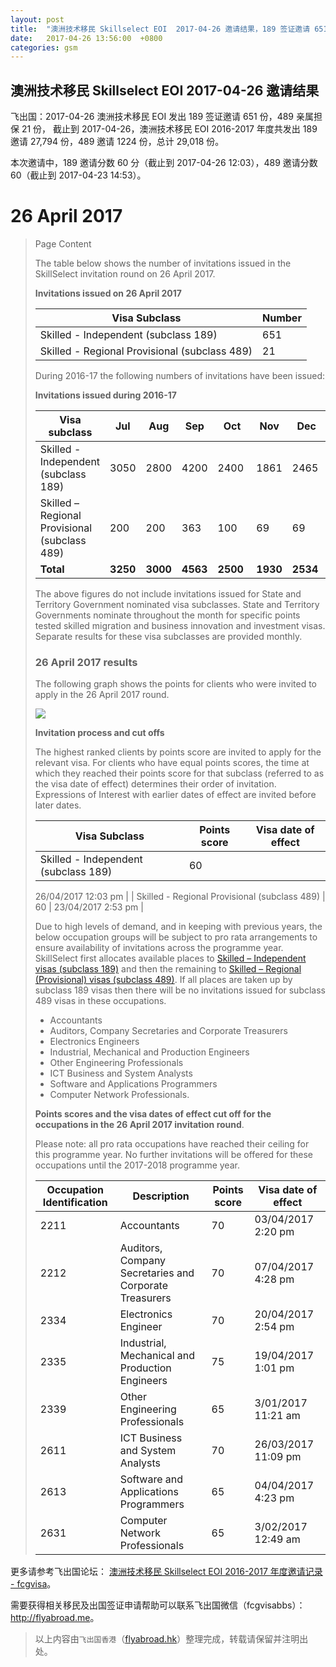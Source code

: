 ```yaml
---
layout: post
title:  "澳洲技术移民 Skillselect EOI  2017-04-26 邀请结果，189 签证邀请 651 份，489 亲属担保 21 份"
date:   2017-04-26 13:56:00  +0800
categories: gsm
---
```


## 澳洲技术移民 Skillselect EOI  2017-04-26 邀请结果

飞出国：2017-04-26 澳洲技术移民 EOI 发出 189 签证邀请 651 份，489 亲属担保 21 份，
截止到 2017-04-26，澳洲技术移民 EOI 2016-2017 年度共发出 189 邀请 27,794 份，489 邀请 1224 份，总计 29,018 份。

本次邀请中，189 邀请分数 60 分（截止到 2017-04-26 12:03），489 邀请分数 60（截止到 2017-04-23 14:53）。

# 26 April 2017
> <!--Page content-->
> Page Content
> 
> ​​​​​​​​​​The table below shows the number of invitations issued in the SkillSelect invitation round on&nbsp;26 April 2017.
> 
> **Invitations issued on&nbsp;26 April 2017**
> 
> | Visa Subclass | Number |
> | --- | --- |
> | Skilled - Independent (subclass 189) | 651 |
> | Skilled - Regional Provisional (subclass 489) | 21 |
> 
> During 2016-17 the following numbers of invitations have been issued:
> 
> **Invitations issued during 2016-17**
> 
> | Visa subclass | Jul | Aug | Sep | Oct | Nov | Dec | Jan | Feb | Mar | Apr | May | June | Total |
> | --- | --- | --- | --- | --- | --- | --- | --- | --- | --- | --- | --- | --- | --- |
> | Skilled - Independent (subclass 189) | 3050 | 2800 | 4200 | 2400&nbsp; | 1861 | 2465&nbsp; | 2016 | 2397 | 5154 | 1451 | 0 | 0 | 27,794 |
> | Skilled – Regional Provisional (subclass 489) | 200 | 200 | 363 | 100 | 69 | 69 | 44 | 55 | 74 | 50 | 0 | 0 | 1224 |
> | **Total** | **3250** | **3000** | **4563** | **2500** | **1930** | **2534** | **2060** | **2452** | **5228** | **1501** | **0** | **0** | **29,018** |
> 
> The above figures do not include invitations issued for State and Territory Government nominated visa subclasses. State and Territory Governments nominate throughout the month for specific points tested skilled migration and business innovation and investment visas. Separate results for these visa subclasses are provided monthly.
> 
> ### 26&nbsp;April 2017 results
> 
> The following graph shows the points for clients who were invited to apply in the&nbsp;26 April 2017 round.
> 
>  ![](https://www.border.gov.au/WorkinginAustralia/PublishingImages/26-april-2017-skillselect.jpg)
> 
> **Invitation process and cut offs**
> 
> The highest ranked clients by points score are invited to apply for the relevant visa. For clients who have equal points scores, the time at which they reached their points score for that subclass (referred to as the visa date of effect) determines their order of invitation. Expressions of Interest with earlier dates of effect are invited before later dates.
> 
> | Visa Subclass | Points score | Visa date of effect |
> | --- | --- | --- |
> | Skilled - Independent (subclass 189) | 60 | 
> 26/04/2017 12:03 pm
>  |
> | Skilled - Regional Provisional (subclass 489) | 60 | 23/04/2017 2:53 pm |
> 
> Due to high levels of demand, and in keeping with previous years, the below occupation groups will be subject to pro rata arrangements to ensure availability of invitations across the programme year. SkillSelect first allocates available places to 
 [Skilled – Independent visas (subclass 189)](http://www.border.gov.au/Trav/Visa-1/189-) and then the remaining to 
 [Skilled – Regional (Provisional) visas (subclass 489)](http://www.border.gov.au/Trav/Visa-1/489-). If all places are taken up by subclass 189 visas then there will be no invitations issued for subclass 489 visas in these occupations.
> 
> - Accountants
> - Auditors, Company Secretaries and Corporate Treasurers
> - Electronics Engineers
> - Industrial, Mechanical and Production Engineers
> - Other Engineering Professionals
> - ICT Business and System Analysts
> - Software and Applications Programmers
> - Computer Network Professionals.
> 
> **Points scores and the visa dates of effect cut off for the occupations in the&nbsp;26 April 2017 invitation round**.
> 
> Please note: all pro rata occupations have reached their ceiling for this programme year. No further invitations will be offered for these occupations until the 2017-2018 programme year.
> 
> | Occupation Identification | Description | Points score | Visa date of effect |
> | --- | --- | --- | --- |
> | 2211 | Accountants | 70 |  03/04/2017 2:20 pm |
> | 2212 | Auditors, Company Secretaries and Corporate Treasurers | 70 | 07/04/2017 4:28 pm |
> | 2334 | Electronics Engineer | 70 | 20/04/2017 2:54 pm |
> | 2335 | Industrial, Mechanical and Production Engineers | 75 | 19/04/2017 1:01 pm |
> | 2339 | Other Engineering Professionals | 65 | 3/01/2017 11:21 am |
> | 2611 | ICT Business and ​System Analysts | 70 | 26/03/2017&nbsp; 11:09 pm |
> | 2613 | Software and Applications Programmers | 65 | 04/04/2017 4:23 pm |
> | 2631 | Computer Network Professionals | 65 | 3/02/2017 12:49 am |

更多请参考飞出国论坛： [澳洲技术移民 Skillselect EOI 2016-2017 年度邀请记录 - fcgvisa](http://bbs.fcgvisa.com/t/skillselect-eoi-2016-2017/17031)。

需要获得相关移民及出国签证申请帮助可以联系飞出国微信（fcgvisabbs）： <a href="http://flyabroad.me/contact" target="_blank">http://flyabroad.me</a>。

> 以上内容由`飞出国香港`（<a href="http://flyabroad.hk/" target="_blank">flyabroad.hk</a>）整理完成，转载请保留并注明出处。

